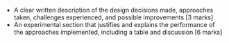 * A clear written description of the design decisions made, approaches taken, challenges experienced, and
possible improvements [3 marks]
* An experimental section that justifies and explains the performance of the approaches implemented, including
a table and discussion [6 marks]